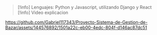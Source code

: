 > [!info]
> Lenguajes: Python y Javascript, utilizando Django y React
> [!info]
> Video explicacion


https://github.com/Gabriel117343/Proyecto-Sistema-de-Gestion-de-Bazar/assets/144576892/1501a22c-eb00-4edc-804f-d146ac87dc51

